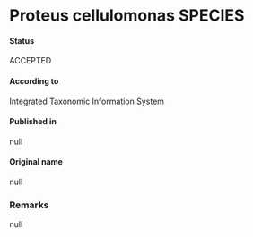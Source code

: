 Proteus cellulomonas SPECIES
=======

#### Status
ACCEPTED

#### According to
Integrated Taxonomic Information System

#### Published in
null

#### Original name
null

### Remarks
null